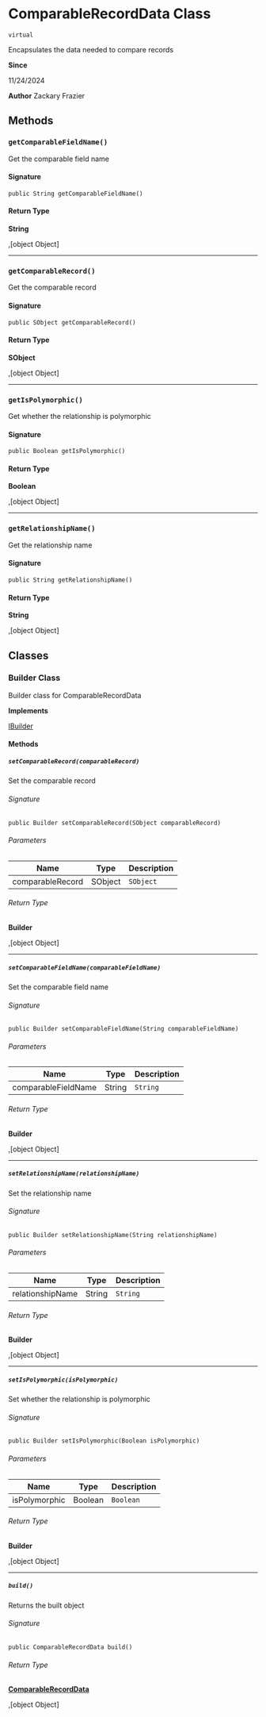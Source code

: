 # ComparableRecordData Class
`virtual`

Encapsulates the data needed to compare records

**Since** 

11/24/2024

**Author** Zackary Frazier

## Methods
### `getComparableFieldName()`

Get the comparable field name

#### Signature
```apex
public String getComparableFieldName()
```

#### Return Type
**String**

,[object Object]

---

### `getComparableRecord()`

Get the comparable record

#### Signature
```apex
public SObject getComparableRecord()
```

#### Return Type
**SObject**

,[object Object]

---

### `getIsPolymorphic()`

Get whether the relationship is polymorphic

#### Signature
```apex
public Boolean getIsPolymorphic()
```

#### Return Type
**Boolean**

,[object Object]

---

### `getRelationshipName()`

Get the relationship name

#### Signature
```apex
public String getRelationshipName()
```

#### Return Type
**String**

,[object Object]

## Classes
### Builder Class

Builder class for ComparableRecordData

**Implements**

[IBuilder](../interfaces/IBuilder.md)

#### Methods
##### `setComparableRecord(comparableRecord)`

Set the comparable record

###### Signature
```apex
public Builder setComparableRecord(SObject comparableRecord)
```

###### Parameters
| Name | Type | Description |
|------|------|-------------|
| comparableRecord | SObject | `SObject` |

###### Return Type
**Builder**

,[object Object]

---

##### `setComparableFieldName(comparableFieldName)`

Set the comparable field name

###### Signature
```apex
public Builder setComparableFieldName(String comparableFieldName)
```

###### Parameters
| Name | Type | Description |
|------|------|-------------|
| comparableFieldName | String | `String` |

###### Return Type
**Builder**

,[object Object]

---

##### `setRelationshipName(relationshipName)`

Set the relationship name

###### Signature
```apex
public Builder setRelationshipName(String relationshipName)
```

###### Parameters
| Name | Type | Description |
|------|------|-------------|
| relationshipName | String | `String` |

###### Return Type
**Builder**

,[object Object]

---

##### `setIsPolymorphic(isPolymorphic)`

Set whether the relationship is polymorphic

###### Signature
```apex
public Builder setIsPolymorphic(Boolean isPolymorphic)
```

###### Parameters
| Name | Type | Description |
|------|------|-------------|
| isPolymorphic | Boolean | `Boolean` |

###### Return Type
**Builder**

,[object Object]

---

##### `build()`

Returns the built object

###### Signature
```apex
public ComparableRecordData build()
```

###### Return Type
**[ComparableRecordData](ComparableRecordData.md)**

,[object Object]